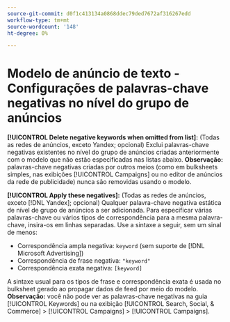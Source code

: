 ```yaml
---
source-git-commit: d0f1c413134a0868ddec79ded7672af316267edd
workflow-type: tm+mt
source-wordcount: '148'
ht-degree: 0%

---
```

# Modelo de anúncio de texto - Configurações de palavras-chave negativas no nível do grupo de anúncios

**[!UICONTROL Delete negative keywords when omitted from list]:** (Todas as redes de anúncios, exceto Yandex; opcional) Exclui palavras-chave negativas existentes no nível do grupo de anúncios criadas anteriormente com o modelo que não estão especificadas nas listas abaixo. **Observação:** palavras-chave negativas criadas por outros meios (como em bulksheets simples, nas exibições [!UICONTROL Campaigns] ou no editor de anúncios da rede de publicidade) nunca são removidas usando o modelo.

**[!UICONTROL Apply these negatives]:** (Todas as redes de anúncios, exceto [!DNL Yandex]; opcional) Qualquer palavra-chave negativa estática de nível de grupo de anúncios a ser adicionada. Para especificar várias palavras-chave ou vários tipos de correspondência para a mesma palavra-chave, insira-os em linhas separadas. Use a sintaxe a seguir, sem um sinal de menos:

* Correspondência ampla negativa: `keyword` (sem suporte de [!DNL Microsoft Advertising])
* Correspondência de frase negativa: `"keyword"`
* Correspondência exata negativa: `[keyword]`

A sintaxe usual para os tipos de frase e correspondência exata é usada no bulksheet gerado ao propagar dados de feed por meio do modelo. **Observação:** você não pode ver as palavras-chave negativas na guia [!UICONTROL Keywords] ou na exibição [!UICONTROL Search, Social, & Commerce] > [!UICONTROL Campaigns] > [!UICONTROL Campaigns].
